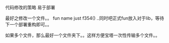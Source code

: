代码修改的策略 易于部署

最好之修改一个文件。。  fun name just  f354() ..同时吧正式fun放入对于lib，等待下一个部署重构即可。。

如果多个文件，那么最好一个文件夹下。。这样方便宝塔一次性传输多个文件。。


